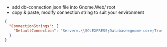 ﻿- add db-connection.json file into Gnome.Web/ root
- copy & paste, modify connection string to suit your environment
```json 
{
  "ConnectionStrings": {
    "DefaultConnection": "Server=.\\SQLEXPRESS;Database=gnome-core;Trusted_Connection=True;MultipleActiveResultSets=true"
  }
}
```